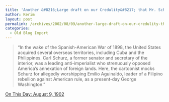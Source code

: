 ```yaml
---
title: 'Another &#8216;Large draft on our Credulity&#8217; that Mr. Schurz duly honored'
author: Kerim
layout: post
permalink: /archives/2002/08/09/another-large-draft-on-our-credulity-that-mr-schurz-duly-honored/
categories:
  - Old Blog Import
---
```


>   &#8220;In the wake of the Spanish-American War of 1898, the United States acquired several overseas territories, including Cuba and the Philippines. Carl Schurz, a former senator and secretary of the interior, was a leading anti-imperialist who strenuously opposed America&#8217;s annexation of foreign lands. Here, the cartoonist mocks Schurz for allegedly worshipping Emilio Aguinaldo, leader of a Filipino rebellion against American rule, as a present-day George Washington.&#8221;


<a href="http://www.nytimes.com/learning/general/onthisday/harp/0809.html" onclick="_gaq.push(['_trackEvent', 'outbound-article', 'http://www.nytimes.com/learning/general/onthisday/harp/0809.html', 'On This Day:  August 9, 1902']);" >On This Day: August 9, 1902</a>

